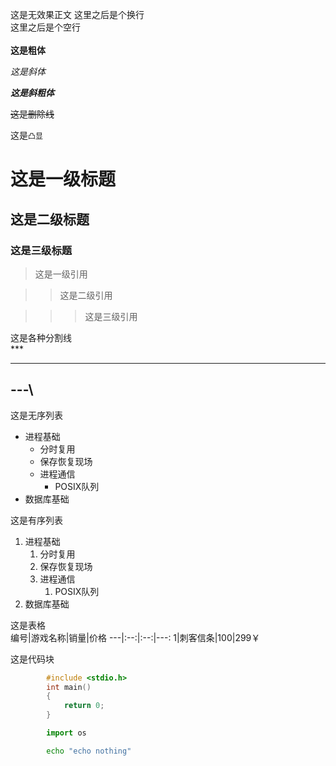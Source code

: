 这是无效果正文
这里之后是个换行 <br>
这里之后是个空行
<br><br>
**这是粗体**

*这是斜体*

***这是斜粗体***

~~这是删除线~~

这是`凸显`

# 这是一级标题

## 这是二级标题

### 这是三级标题

> 这是一级引用

>> 这是二级引用

>>> 这是三级引用

这是各种分割线 <br>
\*\*\* <br>
*** 
\-\-\-\ <br>
---

这是无序列表 <br>
* 进程基础
	* 分时复用
	* 保存恢复现场
	* 进程通信
		* POSIX队列
* 数据库基础


这是有序列表 <br>
1. 进程基础
	1. 分时复用
	2. 保存恢复现场
	3. 进程通信
		1. POSIX队列
2. 数据库基础

这是表格 <br>
编号|游戏名称|销量|价格
---|:--:|:--:|---:
1|刺客信条|100|299￥

这是代码块 <br>

```c
		#include <stdio.h>
		int main()
		{
			return 0;
		}
```

```python
		import os
```

```bash
		echo "echo nothing"
```